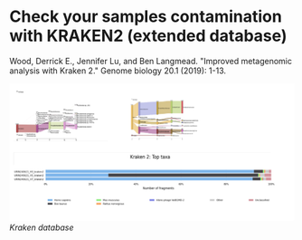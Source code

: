 # Check your samples contamination with KRAKEN2 (extended database)

Wood, Derrick E., Jennifer Lu, and Ben Langmead. "Improved metagenomic analysis with Kraken 2." Genome biology 20.1 (2019): 1-13.
  


![Example](Pictures/KR.png)
*Kraken database*
